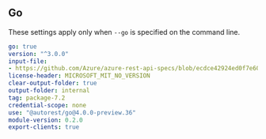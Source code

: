## Go

These settings apply only when `--go` is specified on the command line.

``` yaml
go: true
version: "^3.0.0"
input-file:
- https://github.com/Azure/azure-rest-api-specs/blob/ecdce42924ed0f7e60a32c74bc0eb674ca6d4aae/specification/keyvault/data-plane/Microsoft.KeyVault/stable/7.2/secrets.json
license-header: MICROSOFT_MIT_NO_VERSION
clear-output-folder: true
output-folder: internal
tag: package-7.2
credential-scope: none
use: "@autorest/go@4.0.0-preview.36"
module-version: 0.2.0
export-clients: true
```
